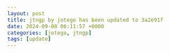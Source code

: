 ```yaml
---
layout: post
title: jtngp by jotego has been updated to 3a2e91f
date: 2024-09-08 06:11:57 +0000
categories: [jotego, jtngp]
tags: [update]
---
```


